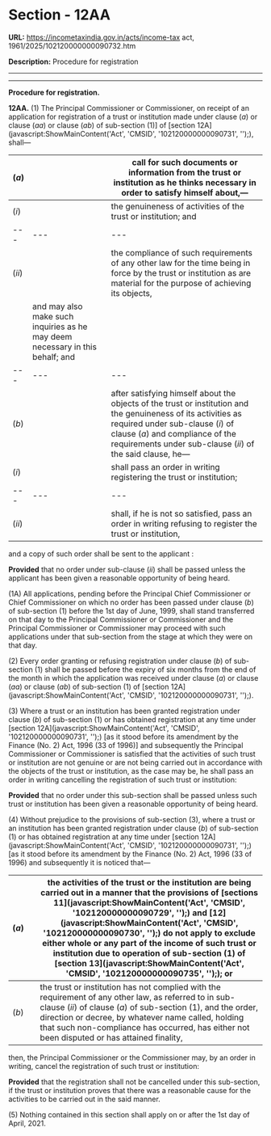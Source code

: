 # Section - 12AA

**URL:** https://incometaxindia.gov.in/acts/income-tax act, 1961/2025/102120000000090732.htm

**Description:** Procedure for registration

---

****

**Procedure for registration.**

**12AA.** (1) The Principal Commissioner or Commissioner, on receipt of an application for registration of a trust or institution made under clause (_a_) or clause (_aa_) or clause (_ab_) of sub-section (1)] of [section 12A](javascript:ShowMainContent\('Act', 'CMSID', '102120000000090731', ''\);), shall—

(_a_) |  |  call for such documents or information from the trust or institution as he thinks necessary in order to satisfy himself about,—  
---|---|---  
(_i_) |  |  the genuineness of activities of the trust or institution; and  
---|---|---  
(_ii_) |  |  the compliance of such requirements of any other law for the time being in force by the trust or institution as are material for the purpose of achieving its objects,  
|  |  and may also make such inquiries as he may deem necessary in this behalf; and  
---|---|---  
(_b_) |  |  after satisfying himself about the objects of the trust or institution and the genuineness of its activities as required under sub-clause (_i_) of clause (_a_) and compliance of the requirements under sub-clause (_ii_) of the said clause, he—  
(_i_) |  |  shall pass an order in writing registering the trust or institution;  
---|---|---  
(_ii_) |  |  shall, if he is not so satisfied, pass an order in writing refusing to register the trust or institution,  
  
and a copy of such order shall be sent to the applicant :

**Provided** that no order under sub-clause (_ii_) shall be passed unless the applicant has been given a reasonable opportunity of being heard.

(1A) All applications, pending before the Principal Chief Commissioner or Chief Commissioner on which no order has been passed under clause (_b_) of sub-section (1) before the 1st day of June, 1999, shall stand transferred on that day to the Principal Commissioner or Commissioner and the Principal Commissioner or Commissioner may proceed with such applications under that sub-section from the stage at which they were on that day.

(2) Every order granting or refusing registration under clause (_b_) of sub-section (1) shall be passed before the expiry of six months from the end of the month in which the application was received under clause (_a_) or clause (_aa_) or clause (_ab_) of sub-section (1) of [section 12A](javascript:ShowMainContent\('Act', 'CMSID', '102120000000090731', ''\);).

(3) Where a trust or an institution has been granted registration under clause (_b_) of sub-section (1) or has obtained registration at any time under [section 12A](javascript:ShowMainContent\('Act', 'CMSID', '102120000000090731', ''\);) [as it stood before its amendment by the Finance (No. 2) Act, 1996 (33 of 1996)] and subsequently the Principal Commissioner or Commissioner is satisfied that the activities of such trust or institution are not genuine or are not being carried out in accordance with the objects of the trust or institution, as the case may be, he shall pass an order in writing cancelling the registration of such trust or institution:

**Provided** that no order under this sub-section shall be passed unless such trust or institution has been given a reasonable opportunity of being heard.

(4) Without prejudice to the provisions of sub-section (3), where a trust or an institution has been granted registration under clause (_b_) of sub-section (1) or has obtained registration at any time under [section 12A](javascript:ShowMainContent\('Act', 'CMSID', '102120000000090731', ''\);) [as it stood before its amendment by the Finance (No. 2) Act, 1996 (33 of 1996) and subsequently it is noticed that—

(_a_) |  |  the activities of the trust or the institution are being carried out in a manner that the provisions of [sections 11](javascript:ShowMainContent\('Act', 'CMSID', '102120000000090729', ''\);) and [12](javascript:ShowMainContent\('Act', 'CMSID', '102120000000090730', ''\);) do not apply to exclude either whole or any part of the income of such trust or institution due to operation of sub-section (1) of [section 13](javascript:ShowMainContent\('Act', 'CMSID', '102120000000090735', ''\);); or  
---|---|---  
(_b_) |  |  the trust or institution has not complied with the requirement of any other law, as referred to in sub-clause (_ii_) of clause (_a_) of sub-section (1), and the order, direction or decree, by whatever name called, holding that such non-compliance has occurred, has either not been disputed or has attained finality,  
  
then, the Principal Commissioner or the Commissioner may, by an order in writing, cancel the registration of such trust or institution:

**Provided** that the registration shall not be cancelled under this sub-section, if the trust or institution proves that there was a reasonable cause for the activities to be carried out in the said manner.

(5) Nothing contained in this section shall apply on or after the 1st day of April, 2021.